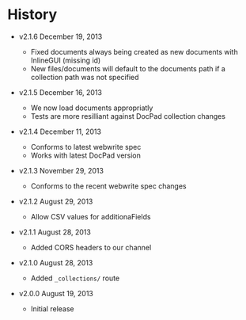 # History

- v2.1.6 December 19, 2013
	- Fixed documents always being created as new documents with InlineGUI (missing id)
	- New files/documents will default to the documents path if a collection path was not specified

- v2.1.5 December 16, 2013
	- We now load documents appropriatly
	- Tests are more resilliant against DocPad collection changes

- v2.1.4 December 11, 2013
	- Conforms to latest webwrite spec
	- Works with latest DocPad version

- v2.1.3 November 29, 2013
	- Conforms to the recent webwrite spec changes

- v2.1.2 August 29, 2013
	- Allow CSV values for additionaFields

- v2.1.1 August 28, 2013
	- Added CORS headers to our channel

- v2.1.0 August 28, 2013
	- Added `_collections/` route

- v2.0.0 August 19, 2013
	- Initial release
